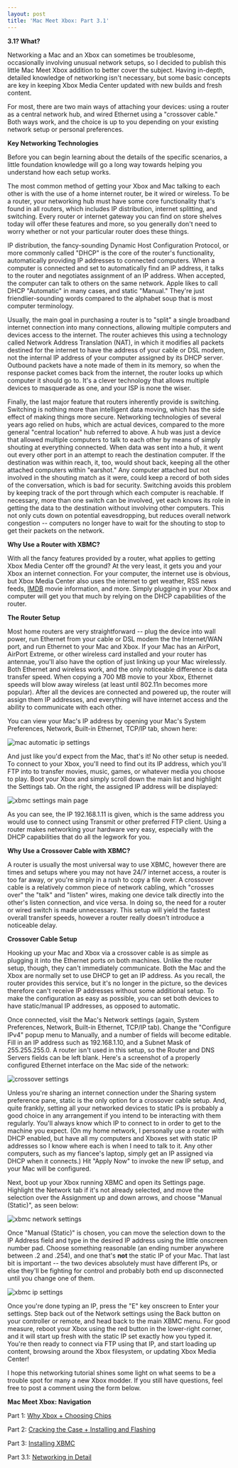 ```yaml
---
layout: post
title: 'Mac Meet Xbox: Part 3.1'
---
```

**3.1? What?**

Networking a Mac and an Xbox can sometimes be troublesome, occasionally involving unusual network setups, so I decided to publish this little Mac Meet Xbox addition to better cover the subject.  Having in-depth, detailed knowledge of networking isn't necessary, but some basic concepts are key in keeping Xbox Media Center updated with new builds and fresh content.

For most, there are two main ways of attaching your devices: using a router as a central network hub, and wired Ethernet using a "crossover cable."  Both ways work, and the choice is up to you depending on your existing network setup or personal preferences.

**Key Networking Technologies**

Before you can begin learning about the details of the specific scenarios, a little foundation knowledge will go a long way towards helping you understand how each setup works.

The most common method of getting your Xbox and Mac talking to each other is with the use of a home internet router, be it wired or wireless.  To be a router, your networking hub must have some core functionality that's found in all routers, which includes IP distribution, internet splitting, and switching.  Every router or internet gateway you can find on store shelves today will offer these features and more, so you generally don't need to worry whether or not your particular router does these things.

IP distribution, the fancy-sounding Dynamic Host Configuration Protocol, or more commonly called "DHCP" is the core of the router's functionality, automatically providing IP addresses to connected computers.  When a computer is connected and set to automatically find an IP address, it talks to the router and negotiates assignment of an IP address.  When accepted, the computer can talk to others on the same network.  Apple likes to call DHCP "Automatic" in many cases, and static "Manual."  They're just friendlier-sounding words compared to the alphabet soup that is most computer terminology.

Usually, the main goal in purchasing a router is to "split" a single broadband internet connection into many connections, allowing multiple computers and devices access to the internet.  The router achieves this using a technology called Network Address Translation (NAT), in which it modifies all packets destined for the internet to have the address of your cable or DSL modem, not the internal IP address of your computer assigned by its DHCP server.  Outbound packets have a note made of them in its memory, so when the response packet comes back from the internet, the router looks up which computer it should go to.  It's a clever technology that allows multiple devices to masquerade as one, and your ISP is none the wiser.

Finally, the last major feature that routers inherently provide is switching.  Switching is nothing more than intelligent data moving, which has the side effect of making things more secure.  Networking technologies of several years ago relied on hubs, which are actual devices, compared to the more general "central location" hub referred to above.  A hub was just a device that allowed multiple computers to talk to each other by means of simply shouting at everything connected.  When data was sent into a hub, it went out every other port in an attempt to reach the destination computer.  If the destination was within reach, it, too, would shout back, keeping all the other attached computers within "earshot."  Any computer attached but not involved in the shouting match as it were, could keep a record of both sides of the conversation, which is bad for security.  Switching avoids this problem by keeping track of the port through which each computer is reachable.  If necessary, more than one switch can be involved, yet each knows its role in getting the data to the destination without involving other computers.  This not only cuts down on potential eavesdropping, but reduces overall network congestion -- computers no longer have to wait for the shouting to stop to get their packets on the network.

**Why Use a Router with XBMC?**

With all the fancy features provided by a router, what applies to getting Xbox Media Center off the ground?  At the very least, it gets you and your Xbox an internet connection.  For your computer, the internet use is obvious, but Xbox Media Center also uses the internet to get weather, RSS news feeds, [IMDB](http://www.imdb.com) movie information, and more.  Simply plugging in your Xbox and computer will get you that much by relying on the DHCP capabilities of the router.

**The Router Setup**

Most home routers are very straightforward -- plug the device into wall power, run Ethernet from your cable or DSL modem the the Internet/WAN port, and run Ethernet to your Mac and Xbox.  If your Mac has an AirPort, AirPort Extreme, or other wireless card installed and your router has antennae, you'll also have the option of just linking up your Mac wirelessly.  Both Ethernet and wireless work, and the only noticeable difference is data transfer speed.  When copying a 700 MB movie to your Xbox, Ethernet speeds will blow away wireless (at least until 802.11n becomes more popular).  After all the devices are connected and powered up, the router will assign them IP addresses, and everything will have internet access and the ability to communicate with each other.

You can view your Mac's IP address by opening your Mac's System Preferences, Network, Built-in Ethernet, TCP/IP tab, shown here:

![mac automatic ip settings](/assets/automatic_mac.jpg)

And just like you'd expect from the Mac, that's it!  No other setup is needed.  To connect to your Xbox, you'll need to find out its IP address, which you'll FTP into to transfer movies, music, games, or whatever media you choose to play.  Boot your Xbox and simply scroll down the main list and highlight the Settings tab.  On the right, the assigned IP address will be displayed:

![xbmc settings main page](/assets/xbmc_settings_main.jpg)

As you can see, the IP 192.168.1.11 is given, which is the same address you would use to connect using Transmit or other preferred FTP client.  Using a router makes networking your hardware very easy, especially with the DHCP capabilities that do all the legwork for you.

**Why Use a Crossover Cable with XBMC?**

A router is usually the most universal way to use XBMC, however there are times and setups where you may not have 24/7 internet access, a router is too far away, or you're simply in a rush to copy a file over.  A crossover cable is a relatively common piece of network cabling, which "crosses over" the "talk" and "listen" wires, making one device talk directly into the other's listen connection, and vice versa.  In doing so, the need for a router or wired switch is made unnecessary.  This setup will yield the fastest overall transfer speeds, however a router really doesn't introduce a noticeable delay.

**Crossover Cable Setup**

Hooking up your Mac and Xbox via a crossover cable is as simple as plugging it into the Ethernet ports on both machines.  Unlike the router setup, though, they can't immediately communicate.  Both the Mac and the Xbox are normally set to use DHCP to get an IP address.  As you recall, the router provides this service, but it's no longer in the picture, so the devices therefore can't receive IP addresses without some additional setup.  To make the configuration as easy as possible, you can set both devices to have static/manual IP addresses, as opposed to automatic.

Once connected, visit the Mac's Network settings (again, System Preferences, Network, Built-in Ethernet, TCP/IP tab).  Change the "Configure IPv4" popup menu to Manually, and a number of fields will become editable.  Fill in an IP address such as 192.168.1.10, and a Subnet Mask of 255.255.255.0.  A router isn't used in this setup, so the Router and DNS Servers fields can be left blank.  Here's a screenshot of a properly configured Ethernet interface on the Mac side of the network:

![crossover settings](/assets/crossover_mac.jpg)

Unless you're sharing an internet connection under the Sharing system preference pane, static is the only option for a crossover cable setup.  And, quite frankly, setting all your networked devices to static IPs is probably a good choice in any arrangement if you intend to be interacting with them regularly.  You'll always know which IP to connect to in order to get to the machine you expect.  (On my home network, I personally use a router with DHCP enabled, but have all my computers and Xboxes set with static IP addresses so I know where each is when I need to talk to it.  Any other computers, such as my fiancee's laptop, simply get an IP assigned via DHCP when it connects.)  Hit "Apply Now" to invoke the new IP setup, and your Mac will be configured.

Next, boot up your Xbox running XBMC and open its Settings page.  Highlight the Network tab if it's not already selected, and move the selection over the Assignment up and down arrows, and choose "Manual (Static)", as seen below:

![xbmc network settings](/assets/xbmc_settings_network.jpg)

Once "Manual (Static)" is chosen, you can move the selection down to the IP Address field and type in the desired IP address using the little onscreen number pad.  Choose something reasonable (an ending number anywhere between .2 and .254), and one that's <b>not</b> the static IP of your Mac.  That last bit is important -- the two devices absolutely must have different IPs, or else they'll be fighting for control and probably both end up disconnected until you change one of them.

![xbmc ip settings](/assets/xbmc_settings_ip.jpg)

Once you're done typing an IP, press the "E" key onscreen to Enter your settings.  Step back out of the Network settings using the Back button on your controller or remote, and head back to the main XBMC menu.  For good measure, reboot your Xbox using the red button in the lower-right corner, and it will start up fresh with the static IP set exactly how you typed it.  You're then ready to connect via FTP using that IP, and start loading up content, browsing around the Xbox filesystem, or updating Xbox Media Center!

I hope this networking tutorial shines some light on what seems to be a trouble spot for many a new Xbox modder.  If you still have questions, feel free to post a comment using the form below.

**Mac Meet Xbox: Navigation**

Part 1: [Why Xbox + Choosing Chips](/2006/08/19/mac-meet-xbox-part-1/)

Part 2: [Cracking the Case + Installing and Flashing](/2006/09/09/mac-meet-xbox-part-2/)

Part 3: [Installing XBMC](/2006/12/21/mac-meet-xbox-part-3/)

Part 3.1: [Networking in Detail](/2007/02/10/mac-meet-xbox-part-3-point-1/)
